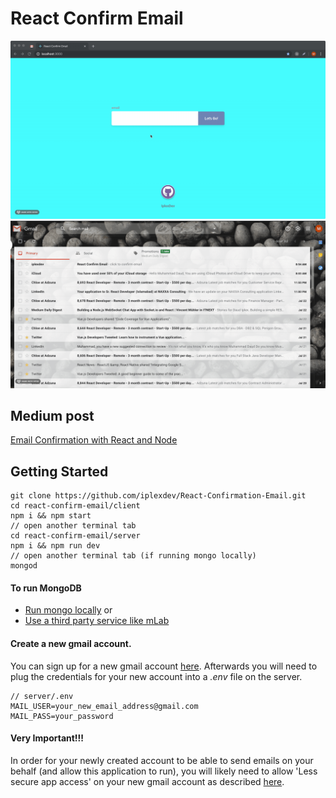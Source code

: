 # React Confirm Email

![React Image Upload](demo.gif)
![React Image Upload](demo2.gif)

## Medium post
[Email Confirmation with React and Node](https://medium.com/p/257e5d9de725/)

## Getting Started

```
git clone https://github.com/iplexdev/React-Confirmation-Email.git
cd react-confirm-email/client
npm i && npm start
// open another terminal tab
cd react-confirm-email/server
npm i && npm run dev
// open another terminal tab (if running mongo locally)
mongod
```
#### To run MongoDB 
* [Run mongo locally](https://medium.com/@peaonunes/how-to-install-mongodb-mac-1c70dc240f5b)
or
* [Use a third party service like mLab](https://medium.com/@alialhaddad/how-to-setup-a-online-mongo-db-database-using-mlab-24bb583720ba)

#### Create a new gmail account. 
You can sign up for a new gmail account [here](https://accounts.google.com/signup?hl=en-GB). Afterwards you will need to plug the credentials for your new account into a *.env* file on the server.

```shell
// server/.env
MAIL_USER=your_new_email_address@gmail.com
MAIL_PASS=your_password
```
#### Very Important!!!
In order for your newly created account to be able to send emails on your behalf (and allow this application to run), you will likely need to allow 'Less secure app access' on your new gmail account as described [here](https://support.google.com/accounts/answer/6010255?hl=en). 
